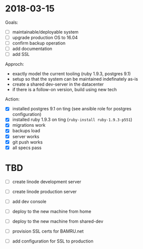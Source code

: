 # 2018-03-15

Goals:
- [ ] maintainable/deployable system
- [ ] upgrade production OS to 16.04
- [ ] confirm backup operation
- [ ] add documentation
- [ ] add SSL

Approch:
- exactly model the current tooling (ruby 1.9.3, postgres 9.1)
- setup so that the system can be maintained indefinately as-is
- create a shared dev-server in the datacenter
- if there is a follow-on version, build using new tech

Action:
- [x] installed postgres 9.1 on ting (see ansible role for postgres configuration)
- [x] installed ruby 1.9.3 on ting (`ruby-install ruby-1.9.3-p551`)
- [x] migrations work
- [x] backups load
- [x] server works
- [x] git push works
- [x] all specs pass

# TBD

- [ ] create linode development server
- [ ] create linode production server
- [ ] add dev console
- [ ] deploy to the new machine from home
- [ ] deploy to the new machine from shared-dev
- [ ] provision SSL certs for BAMRU.net 
- [ ] add configuration for SSL to production

